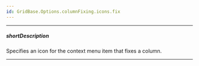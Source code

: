 ```yaml
---
id: GridBase.Options.columnFixing.icons.fix
---
```

---
##### shortDescription
Specifies an icon for the context menu item that fixes a column.

---
<!-- Description goes here -->